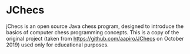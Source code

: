 # JChecs
jChecs is an open source Java chess program, designed to introduce the basics of computer chess programming concepts.
This is a copy of the original project (taken from https://github.com/aapiro/JChecs on October 2019) used only for educational purposes.
